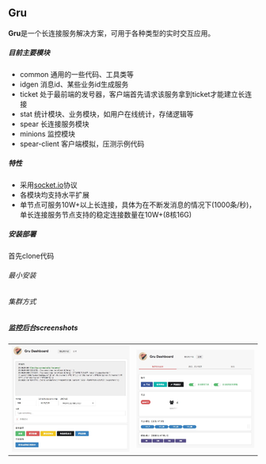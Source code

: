 ## Gru

**Gru**是一个长连接服务解决方案，可用于各种类型的实时交互应用。


##### 目前主要模块

- common 通用的一些代码、工具类等
- idgen 消息id、某些业务id生成服务
- ticket 处于最前端的发号器，客户端首先请求该服务拿到ticket才能建立长连接
- stat 统计模块、业务模块，如用户在线统计，存储逻辑等
- spear 长连接服务模块
- minions 监控模块
- spear-client 客户端模拟，压测示例代码


##### 特性

- 采用[socket.io](http://socket.io)协议
- 各模块均支持水平扩展
- 单节点可服务10W+以上长连接，具体为在不断发消息的情况下(1000条/秒)，单长连接服务节点支持的稳定连接数量在10W+(8核16G)


##### 安装部署

首先clone代码

###### 最小安装


###### 集群方式


##### 监控后台screenshots

<table>
    <tr>
        <td width="50%"><img src="docs/dashboard-client.png"/></td>
        <td width="50%"><img src="docs/dashboard-monitor.png"/></td>
    </tr>
</table>


